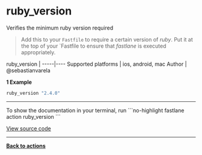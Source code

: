 # ruby_version


Verifies the minimum ruby version required




> Add this to your `Fastfile` to require a certain version of _ruby_.
Put it at the top of your `Fastfile to ensure that _fastlane_ is executed appropriately.


ruby_version |
-----|----
Supported platforms | ios, android, mac
Author | @sebastianvarela



**1 Example**

```ruby
ruby_version "2.4.0"
```





<hr />
To show the documentation in your terminal, run
```no-highlight
fastlane action ruby_version
```

<a href="https://github.com/fastlane/fastlane/blob/master/fastlane/lib/fastlane/actions/ruby_version.rb" target="_blank">View source code</a>

<hr />

<a href="/actions"><b>Back to actions</b></a>
